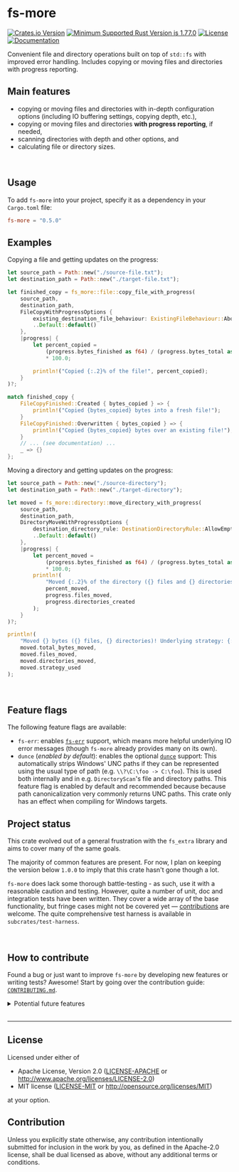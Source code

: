 fs-more
=======
[![Crates.io Version](https://img.shields.io/crates/v/fs-more?style=flat-square)](https://crates.io/crates/fs-more)
[![Minimum Supported Rust Version is 1.77.0](https://img.shields.io/badge/MSRV-1.77.0-brightgreen?style=flat-square)](https://releases.rs/docs/1.77.0/)
[![License](https://img.shields.io/badge/license-MIT_OR_Apache--2.0-blue?style=flat-square)](https://github.com/simongoricar/fs-more/blob/master/LICENSE-MIT)
[![Documentation](https://img.shields.io/badge/docs-published-green?style=flat-square)](https://docs.rs/fs-more)



Convenient file and directory operations built on top of `std::fs` with improved error handling.
Includes copying or moving files and directories with progress reporting.

## Main features
- copying or moving files and directories with in-depth configuration options (including IO buffering settings, copying depth, etc.),
- copying or moving files and directories **with progress reporting**, if needed,
- scanning directories with depth and other options, and
- calculating file or directory sizes.



<br>


## Usage
To add `fs-more` into your project, specify it as a dependency in your `Cargo.toml` file:
```toml
fs-more = "0.5.0"
```


## Examples
Copying a file and getting updates on the progress:

```rust
let source_path = Path::new("./source-file.txt");
let destination_path = Path::new("./target-file.txt");

let finished_copy = fs_more::file::copy_file_with_progress(
    source_path,
    destination_path,
    FileCopyWithProgressOptions {
        existing_destination_file_behaviour: ExistingFileBehaviour::Abort,
        ..Default::default()
    },
    |progress| {
        let percent_copied =
            (progress.bytes_finished as f64) / (progress.bytes_total as 
            * 100.0;

        println!("Copied {:.2}% of the file!", percent_copied);
    }
)?;

match finished_copy {
    FileCopyFinished::Created { bytes_copied } => {
        println!("Copied {bytes_copied} bytes into a fresh file!");
    }
    FileCopyFinished::Overwritten { bytes_copied } => {
        println!("Copied {bytes_copied} bytes over an existing file!");
    }
    // ... (see documentation) ...
    _ => {}
};
```

Moving a directory and getting updates on the progress:
```rust
let source_path = Path::new("./source-directory");
let destination_path = Path::new("./target-directory");

let moved = fs_more::directory::move_directory_with_progress(
    source_path,
    destination_path,
    DirectoryMoveWithProgressOptions {
        destination_directory_rule: DestinationDirectoryRule::AllowEmpty,
        ..Default::default()
    },
    |progress| {
        let percent_moved =
            (progress.bytes_finished as f64) / (progress.bytes_total as f64)
            * 100.0;
        println!(
            "Moved {:.2}% of the directory ({} files and {} directories so far).",
            percent_moved,
            progress.files_moved,
            progress.directories_created
        );
    }
)?;

println!(
    "Moved {} bytes ({} files, {} directories)! Underlying strategy: {:?}.",
    moved.total_bytes_moved,
    moved.files_moved,
    moved.directories_moved,
    moved.strategy_used
);
```


<br>

## Feature flags
The following feature flags are available:
- `fs-err`: enables [`fs-err`](https://docs.rs/fs-err) support, which means more helpful underlying IO error messages
  (though `fs-more` already provides many on its own).
- `dunce` (*enabled by default*): enables the optional [`dunce`](https://docs.rs/dunce) support:
  This automatically strips Windows' UNC paths if they can be represented
  using the usual type of path (e.g. `\\?\C:\foo -> C:\foo`).
  This is used both internally and in e.g. `DirectoryScan`'s file and directory paths. This feature flag is enabled by default and recommended 
  because because path canonicalization very commonly returns UNC paths.
  This crate only has an effect when compiling for Windows targets.


## Project status
This crate evolved out of a general frustration with the `fs_extra` library 
and aims to cover many of the same goals.

The majority of common features are present. For now, I plan on keeping 
the version below `1.0.0` to imply that this crate hasn't gone though a lot.

`fs-more` does lack some thorough battle-testing - as such, use it with a reasonable caution and testing.
However, quite a number of unit, doc and integration tests have been written. 
They cover a wide array of the base functionality, but fringe cases might not be covered yet — 
[contributions](https://github.com/simongoricar/fs-more/blob/master/CONTRIBUTING.md) are welcome. 
The quite comprehensive test harness is available in `subcrates/test-harness`.



<br>

## How to contribute
Found a bug or just want to improve `fs-more` by developing new features or writing tests? Awesome!
Start by going over the contribution guide: [`CONTRIBUTING.md`](https://github.com/simongoricar/fs-more/blob/master/CONTRIBUTING.md).


<details>
<summary>Potential future features</summary>

> Contributions for the ideas below are most welcome!
>
> Some of these ideas and/or missing features are simpler, some are more of a long shot.
> However, note that even though they are stated below, they probably haven't been thought out deeply enough.
> If you decide to contribute, it would probably be best to first open an issue so various approaches 
> can be discussed before something is developed.

- [ ] *Cross-platform: allow copying file and directory permissions.*

  This partially already exists in some functions, but it inconsistent across the API. 
  The reason is that `std::fs::copy` already copies permission bits, but we don't use that in several places,
  since copying with progress reporting makes using `std::fs::copy` impossible. 
  Ideally, we should expose a new option through the existing `*Options` structs and make this consistent.

  I think this should be reasonably simple to do, but it might take some thinking about edge cases 
  and implementing some platform-specifics (i.e. on Windows, we probably want to copy the hidden file flag, etc).

- [ ] *On Unix: allow copying file and directory owners and groups.*
  
  Depending on how deep the implementation rabbit-hole goes,
  perhaps using [`file-owner`](https://docs.rs/file-owner/latest/file_owner/) or [`nix`](https://docs.rs/nix/latest/nix/)
  could suffice? Perhaps we should feature-gate these kinds of things so the average user doesn't need to pull in so many dependencies?

- [ ] *Cross-platform: allow copying creation/access/modification time of files and directories (across the entire API). 
  This could also include various other metadata.*
  
  Ideally, this should be highly configurable through the existing `*Options` structs.
  This might take some more work though due to various platform differences 
  (see: [Unix](https://doc.rust-lang.org/std/os/unix/fs/trait.MetadataExt.html), 
  [Linux](https://doc.rust-lang.org/std/os/linux/fs/trait.MetadataExt.html), 
  [Windows](https://doc.rust-lang.org/std/os/windows/fs/trait.MetadataExt.html)).

  It might be more feasible to simply delegate this to some existing crate, 
  i.e. [`filetime`](https://lib.rs/crates/filetime) (but this one covers only timestamps).
  Perhaps we should start with just creation/access/modification timestamps and expand later?

- [ ] *On Windows: allow copying the [ACL](https://learn.microsoft.com/en-us/windows/win32/secauthz/access-control-lists)
  of files and directories.*

  This seems like a long shot and would need some concrete use cases before proceeding. Maybe [`windows-acl`](https://github.com/trailofbits/windows-acl)
  could help? If this feature is to be developed, I think we should not expose any underlying ACL API and allow purely for mirroring it when copying or moving. This should definitely be under a feature flag.

</details>



<br>

---

## License

Licensed under either of

 * Apache License, Version 2.0
   ([LICENSE-APACHE](LICENSE-APACHE) or http://www.apache.org/licenses/LICENSE-2.0)
 * MIT license
   ([LICENSE-MIT](LICENSE-MIT) or http://opensource.org/licenses/MIT)

at your option.

## Contribution

Unless you explicitly state otherwise, any contribution intentionally submitted
for inclusion in the work by you, as defined in the Apache-2.0 license, shall be
dual licensed as above, without any additional terms or conditions.
